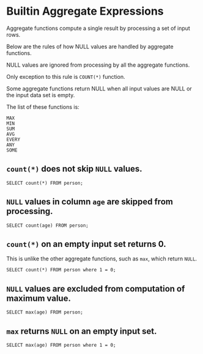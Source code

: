 # Builtin Aggregate Expressions 

Aggregate functions compute a single result by processing a set of input rows.

Below are the rules of how NULL values are handled by aggregate functions.

NULL values are ignored from processing by all the aggregate functions.

Only exception to this rule is `COUNT(*)` function.

Some aggregate functions return NULL when all input values are NULL or the input data set is empty.

The list of these functions is:

    MAX
    MIN
    SUM
    AVG
    EVERY
    ANY
    SOME


## `count(*)` does not skip `NULL` values.

    SELECT count(*) FROM person;

## `NULL` values in column `age` are skipped from processing.

    SELECT count(age) FROM person;
    
## `count(*)` on an empty input set returns 0. 

This is unlike the other aggregate functions, such as `max`, which return `NULL`.

    SELECT count(*) FROM person where 1 = 0;

## `NULL` values are excluded from computation of maximum value.

    SELECT max(age) FROM person;

## `max` returns `NULL` on an empty input set.

    SELECT max(age) FROM person where 1 = 0;

